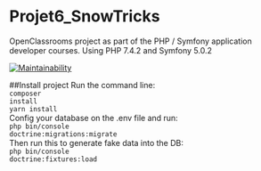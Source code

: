 # Projet6_SnowTricks

OpenClassrooms project as part of the PHP / Symfony application developer courses.
Using PHP 7.4.2 and Symfony 5.0.2

[![Maintainability](https://api.codeclimate.com/v1/badges/cd8b6e80ac40c7ff05c9/maintainability)](https://codeclimate.com/github/Shiiyo/6-SnowTricks/maintainability)

##Install project
Run the command line: <br/>
<code>composer install</code><br/>
<code>yarn install</code><br/>
Config your database on the .env file and run:<br/>
<code>php bin/console doctrine:migrations:migrate</code><br/>
Then run this to generate fake data into the DB:<br/>
<code>php bin/console doctrine:fixtures:load</code>
